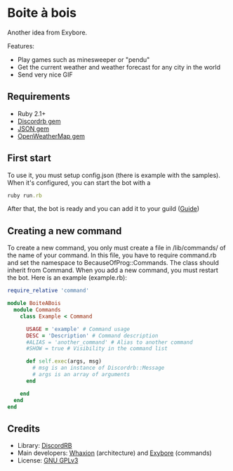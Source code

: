 # Boite à bois

Another idea from Exybore.

Features:

- Play games such as minesweeper or "pendu"
- Get the current weather and weather forecast for any city in the world
- Send very nice GIF

## Requirements

- Ruby 2.1+
- [Discordrb gem](https://rubygems.org/gems/discordrb/versions/3.2.1)
- [JSON gem](https://rubygems.org/gems/json/versions/2.1.0)
- [OpenWeatherMap gem](https://rubygems.org/gems/openweathermap)

## First start

To use it, you must setup config.json (there is example with the samples).
When it's configured, you can start the bot with a

```ruby
ruby run.rb
```

After that, the bot is ready and you can add it to your guild ([Guide](https://discordapp.com/developers/docs/topics/oauth2#bot-authorization-flow))

## Creating a new command

To create a new command, you only must create a file in /lib/commands/ of the name of your command.
In this file, you have to require command.rb and set the namespace to BecauseOfProg::Commands.
The class should inherit from Command.
When you add a new command, you must restart the bot.
Here is an example (example.rb):

```ruby
require_relative 'command'

module BoiteABois
  module Commands
    class Example < Command

      USAGE = 'example' # Command usage
      DESC = 'Description' # Command description
      #ALIAS = 'another_command' # Alias to another command
      #SHOW = true # Visibility in the command list

      def self.exec(args, msg)
        # msg is an instance of Discordrb::Message
        # args is an array of arguments
      end

    end
  end
end
```

## Credits

- Library: [DiscordRB](https://github.com/meew0/discordrb)
- Main developers: [Whaxion](https://github.com/whaxion) (architecture) and [Exybore](https://github.com/exybore) (commands)
- License: [GNU GPLv3](https://choosealicense.com/licenses/gpl-3.0/)
